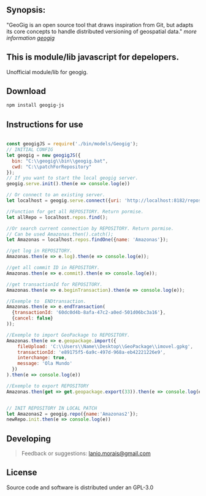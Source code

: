 
## Synopsis:
"GeoGig is an open source tool that draws inspiration from Git, but adapts its core concepts to handle distributed versioning of geospatial data." *more information [geogig](http://geogig.org/)*

## This is module/lib javascript for depelopers.
Unofficial module/lib for geogig.

## **Download**
```bash
npm install geogig-js
```

## Instructions for use
```jsx

const geogigJS = require('./bin/models/Geogig');
// INITIAL CONFIG
let geogig = new geogigJS({
  bin: "C:\\geogig\\bin\\geogig.bat",
  cwd: "C:\\patchForRepository"
});
// If you want to start the local geogig server.
geogig.serve.init().then(e => console.log(e))

// Or connect to an existing server.
let localhost = geogig.serve.connect({uri: 'http://localhost:8182/repos'})

//Function for get all REPOSITORY. Return pormise.
let allRepo = localhost.repos.find();

//Or search current connection by REPOSITORY. Return pormise.
// Can be used Amazonas.then().catch();
let Amazonas = localhost.repos.findOne({name: 'Amazonas'});

//get log in REPOSITORY.
Amazonas.then(e => e.log).then(e => console.log(e));

//get all commit ID in REPOSITORY.
Amazonas.then(e => e.commit).then(e => console.log(e));

//get transactionId for REPOSITORY.
Amazonas.then(e => e.beginTransaction).then(e => console.log(e));

//Exemple to  ENDtransaction.
Amazonas.then(e => e.endTransaction(
  {transactionId: '60dc0d4b-8afa-47c2-a0ed-501d06bc3a16'},
  {cancel: false}
));

//Exemple to import GeoPackage to REPOSITORY.
Amazonas.then(e => e.geopackage.import({
    fileUpload: 'C:\\Users\\Name\\Desktop\\GeoPackage\\imovel.gpkg',
    transactionId: 'e89175f5-6a9c-497d-968a-eb42221226e9',
    interchange: true,
    message: 'Ola Mundo'
  })
).then(e => console.log(e))

//Exemple to export REPOSITORY
Amazonas.then(get => get.geopackage.export(33)).then(e => console.log(e))
```

```jsx

// INIT REPOSITORY IN LOCAL PATCH
let Amazonas2 = geogig.repo({name:'Amazonas2'});
newRepo.init.then(e => console.log(e))

```


## **Developing**
> Feedback or suggestions: lanio.morais@gmail.com

## **License**

Source code and software is distributed under an GPL-3.0
